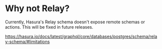 # Why not Relay?

Currently, Hasura's Relay schema doesn't expose remote schemas or actions. This will be fixed in future releases.

https://hasura.io/docs/latest/graphql/core/databases/postgres/schema/relay-schema/#limitations
